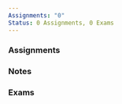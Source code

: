 ```yaml
---
Assignments: "0"
Status: 0 Assignments, 0 Exams
---
```

### Assignments

  

### Notes

  

### Exams